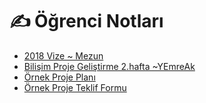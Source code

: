 # ✍ Öğrenci Notları

<!--Index-->

- [2018 Vize ~ Mezun](./2018%20Vize%20~%20Mezun.pdf)
- [Bilişim Proje Geliştirme 2.hafta ~YEmreAk](./Bili%C5%9Fim%20Proje%20Geli%C5%9Ftirme%202.hafta%20~YEmreAk.pdf)
- [Örnek Proje Planı](./%C3%96rnek%20Proje%20Plan%C4%B1.pdf)
- [Örnek Proje Teklif Formu](./%C3%96rnek%20Proje%20Teklif%20Formu.pdf)

<!--Index-->
